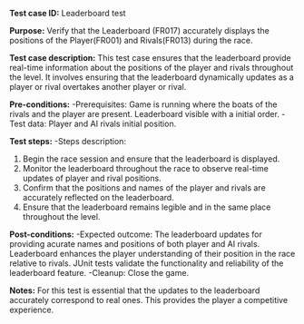 **Test case ID:**
Leaderboard test

**Purpose:**
Verify that the Leaderboard (FR017) accurately displays the positions of the Player(FR001) and Rivals(FR013) during the race.

**Test case description:**
This test case ensures that the leaderboard provide real-time information about the positions of the player and rivals throughout the level. It involves ensuring that the leaderboard dynamically updates as a player or rival overtakes another player or rival. 

**Pre-conditions:**
-Prerequisites:
Game is running where the boats of the rivals and the player are present.
Leaderboard visible with a initial order.
-Test data: 
Player and AI rivals initial position.

**Test steps:**
-Steps description:
1. Begin the race session and ensure that the leaderboard is displayed.
2. Monitor the leaderboard throughout the race to observe real-time updates of player and rival positions.
3. Confirm that the positions and names of the player and rivals are accurately reflected on the leaderboard.
4. Ensure that the leaderboard remains legible and in the same place throughout the level.

**Post-conditions:**
-Expected outcome:
The leaderboard updates for providing acurate names and positions of both player and AI rivals.
Leaderboard enhances the player understanding of their position in the race relative to rivals.
JUnit tests validate the functionality and reliability of the leaderboard feature.
-Cleanup:
Close the game.

**Notes:**
For this test is essential that the updates to the leaderboard accurately correspond to real ones. This provides the player a competitive experience. 
